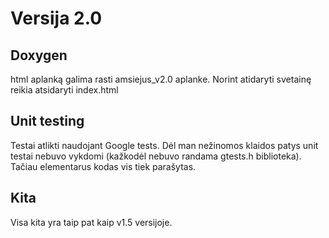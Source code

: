 # Versija 2.0
## Doxygen
html aplanką galima rasti amsiejus_v2.0 aplanke. Norint atidaryti svetainę reikia atsidaryti index.html
## Unit testing
Testai atlikti naudojant Google tests. Dėl man nežinomos klaidos patys unit testai nebuvo vykdomi (kažkodėl nebuvo randama gtests.h biblioteka). Tačiau elementarus kodas vis tiek parašytas.
## Kita
Visa kita yra taip pat kaip v1.5 versijoje.
